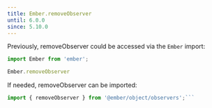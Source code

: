 ```yaml
---
title: Ember.removeObserver
until: 6.0.0
since: 5.10.0
---
```



Previously, removeObserver could be accessed via the `Ember` import:
```js
import Ember from 'ember';

Ember.removeObserver

```

 If needed, removeObserver can be imported:
```js
import { removeObserver } from '@ember/object/observers';```
